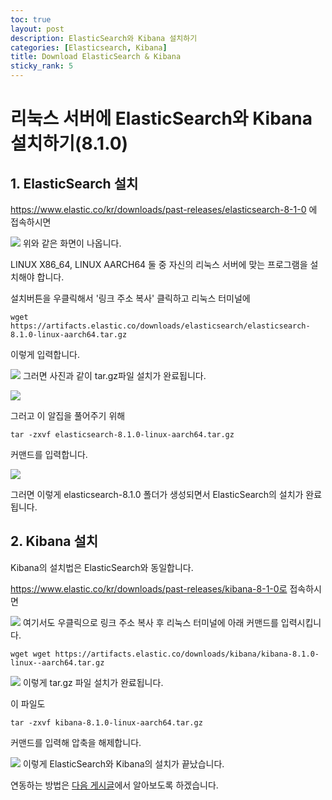 ```yaml
---
toc: true
layout: post
description: ElasticSearch와 Kibana 설치하기
categories: [Elasticsearch, Kibana]
title: Download ElasticSearch & Kibana
sticky_rank: 5
---
```


# 리눅스 서버에 ElasticSearch와 Kibana 설치하기(8.1.0)

## 1. ElasticSearch 설치

https://www.elastic.co/kr/downloads/past-releases/elasticsearch-8-1-0 에 접속하시면

![]({{site.baseurl}}/images/2022-05-11-install-elasticsearch-kibana/install1.PNG)
위와 같은 화면이 나옵니다.

LINUX X86_64, LINUX AARCH64
둘 중 자신의 리눅스 서버에 맞는 프로그램을 설치해야 합니다.

설치버튼을 우클릭해서
'링크 주소 복사' 클릭하고 리눅스 터미널에

```shell
wget https://artifacts.elastic.co/downloads/elasticsearch/elasticsearch-8.1.0-linux-aarch64.tar.gz
```

이렇게 입력합니다.

![]({{site.baseurl}}/images/2022-05-11-install-elasticsearch-kibana/install2.PNG)
그러면 사진과 같이 tar.gz파일 설치가 완료됩니다.

![]({{site.baseurl}}/images/2022-05-11-install-elasticsearch-kibana/install3.PNG)

그러고 이 알집을 풀어주기 위해

```shell
tar -zxvf elasticsearch-8.1.0-linux-aarch64.tar.gz
```

커맨드를 입력합니다.

![]({{site.baseurl}}/images/2022-05-11-install-elasticsearch-kibana/install4.PNG)

그러면 이렇게 elasticsearch-8.1.0 폴더가 생성되면서 ElasticSearch의 설치가 완료됩니다.

## 2. Kibana 설치

Kibana의 설치법은 ElasticSearch와 동일합니다.

https://www.elastic.co/kr/downloads/past-releases/kibana-8-1-0로 접속하시면

![]({{site.baseurl}}/images/2022-05-11-install-elasticsearch-kibana/install5.PNG)
여기서도 우클릭으로 링크 주소 복사 후 리눅스 터미널에 아래 커맨드를 입력시킵니다.

```shell
wget wget https://artifacts.elastic.co/downloads/kibana/kibana-8.1.0-linux--aarch64.tar.gz
```

![]({{site.baseurl}}/images/2022-05-11-install-elasticsearch-kibana/install6.PNG)
이렇게 tar.gz 파일 설치가 완료됩니다.

이 파일도

```shelll
tar -zxvf kibana-8.1.0-linux-aarch64.tar.gz
```

커맨드를 입력해 압축을 해제합니다.

![]({{site.baseurl}}/images/2022-05-11-install-elasticsearch-kibana/install7.PNG)
이렇게 ElasticSearch와 Kibana의 설치가 끝났습니다.

연동하는 방법은 [다음 게시글](https://knu-cd2.github.io/blog/elasticsearch/kibana/2022/05/11/intergrating-elasticsearch-and-kibana.html)에서 알아보도록 하겠습니다.
